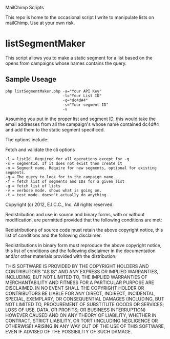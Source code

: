 MailChimp Scripts

This repo is home to the occasional script I write to manipulate lists on mailChimp. Use at your own risk.

# listSegmentMaker #
This script allows you to make a static segment for a list based on the opens from campaigns whose names contains the query.

## Sample Useage ##

	php listSegmentMaker.php -a="Your API Key" 
                             -l="Your List ID"
 	                         -q="dc4d#4" 
                             -s="Your segment ID"
                             -v 

Assuming you put in the proper list and segment ID, this would take the email addresses from all the campaign's whose name contained dc4d#4 and add them to the static segment specificed.

The options include:

Fetch and validate the cli options
 
	-l = listId. Required for all operations except for -g
	-s = segmentId. If it does not exist then create it 
	-n = Segment name. Require for new segments, optional for existing segments.
	-q = The query to look for in the campaign name.
	-f = fetch list of segments and IDs for a given list
	-g = fetch list of lists
	-v = verbose mode. shows what is going on.
	-t = test mode. doesn't actually do anything.
	

Copyright (c) 2012, E.I.C.C., Inc.
All rights reserved.

Redistribution and use in source and binary forms, with or without modification, are permitted provided that the following conditions are met:

Redistributions of source code must retain the above copyright notice, this list of conditions and the following disclaimer.

Redistributions in binary form must reproduce the above copyright notice, this list of conditions and the following disclaimer in the documentation and/or other materials provided with the distribution.

THIS SOFTWARE IS PROVIDED BY THE COPYRIGHT HOLDERS AND CONTRIBUTORS "AS IS" AND ANY EXPRESS OR IMPLIED WARRANTIES, INCLUDING, BUT NOT LIMITED TO, THE IMPLIED WARRANTIES OF MERCHANTABILITY AND FITNESS FOR A PARTICULAR PURPOSE ARE DISCLAIMED. IN NO EVENT SHALL THE COPYRIGHT HOLDER OR CONTRIBUTORS BE LIABLE FOR ANY DIRECT, INDIRECT, INCIDENTAL, SPECIAL, EXEMPLARY, OR CONSEQUENTIAL DAMAGES (INCLUDING, BUT NOT LIMITED TO, PROCUREMENT OF SUBSTITUTE GOODS OR SERVICES; LOSS OF USE, DATA, OR PROFITS; OR BUSINESS INTERRUPTION) HOWEVER CAUSED AND ON ANY THEORY OF LIABILITY, WHETHER IN CONTRACT, STRICT LIABILITY, OR TORT (INCLUDING NEGLIGENCE OR OTHERWISE) ARISING IN ANY WAY OUT OF THE USE OF THIS SOFTWARE, EVEN IF ADVISED OF THE POSSIBILITY OF SUCH DAMAGE.